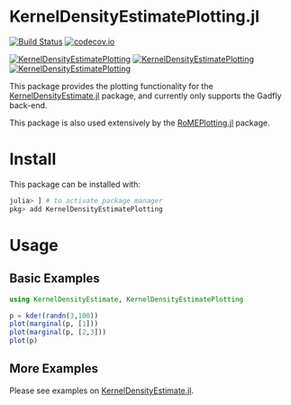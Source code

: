 # KernelDensityEstimatePlotting.jl

[![Build Status](https://travis-ci.org/JuliaRobotics/KernelDensityEstimatePlotting.jl.svg?branch=master)](https://travis-ci.org/JuliaRobotics/KernelDensityEstimatePlotting.jl)
[![codecov.io](https://codecov.io/github/JuliaRobotics/KernelDensityEstimatePlotting.jl/coverage.svg?branch=master)](https://codecov.io/github/JuliaRobotics/KernelDensityEstimatePlotting.jl?branch=master)

[![KernelDensityEstimatePlotting](http://pkg.julialang.org/badges/KernelDensityEstimatePlotting_0.6.svg)](http://pkg.julialang.org/?pkg=KernelDensityEstimatePlotting&ver=0.6)
[![KernelDensityEstimatePlotting](http://pkg.julialang.org/badges/KernelDensityEstimatePlotting_0.7.svg)](http://pkg.julialang.org/?pkg=KernelDensityEstimatePlotting&ver=0.7)
[![KernelDensityEstimatePlotting](http://pkg.julialang.org/badges/KernelDensityEstimatePlotting_1.0.svg)](http://pkg.julialang.org/?pkg=KernelDensityEstimatePlotting&ver=1.0)

This package provides the plotting functionality for the [KernelDensityEstimate.jl](https://github.com/JuliaRobotics/KernelDensityEstimate.jl) package, and currently only supports the Gadfly back-end.

This package is also used extensively by the [RoMEPlotting.jl](https://github.com/dehann/RoMEPlotting.jl) package.

# Install

This package can be installed with:
```julia
julia> ] # to activate package manager
pkg> add KernelDensityEstimatePlotting
```


# Usage

## Basic Examples

```julia
using KernelDensityEstimate, KernelDensityEstimatePlotting

p = kde!(randn(3,100))
plot(marginal(p, [1]))
plot(marginal(p, [2,3]))
plot(p)
```
## More Examples

Please see examples on [KernelDensityEstimate.jl](https://github.com/JuliaRobotics/KernelDensityEstimate.jl).
